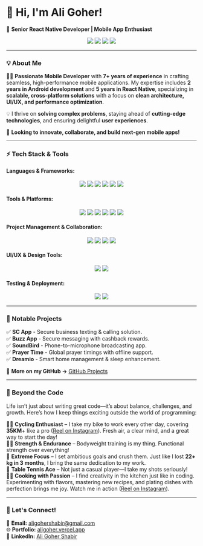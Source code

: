 # **👋 Hi, I'm Ali Goher!**  
🚀 **Senior React Native Developer | Mobile App Enthusiast**  

<p align="center">
  <a href="https://www.linkedin.com/in/ali-goher-shabir"><img src="https://img.shields.io/badge/LinkedIn-%230077B5.svg?style=for-the-badge&logo=linkedin&logoColor=white"></a>
  <a href="https://aligoher.vercel.app"><img src="https://img.shields.io/badge/Portfolio-%23171717.svg?style=for-the-badge&logo=firefox&logoColor=white"></a>
  <a href="https://www.instagram.com/aligohershabir"><img src="https://img.shields.io/badge/Instagram-%23E4405F.svg?style=for-the-badge&logo=instagram&logoColor=white"></a>
  <a href="https://www.youtube.com/@aligohershabir"><img src="https://img.shields.io/badge/YouTube-%23FF0000.svg?style=for-the-badge&logo=youtube&logoColor=white"></a>
</p>

---

### **💡 About Me**  
👨‍💻 **Passionate Mobile Developer** with **7+ years of experience** in crafting seamless, high-performance mobile applications. My expertise includes **2 years in Android development** and **5 years in React Native**, specializing in **scalable, cross-platform solutions** with a focus on **clean architecture, UI/UX, and performance optimization**.  

💡 I thrive on **solving complex problems**, staying ahead of **cutting-edge technologies**, and ensuring delightful **user experiences**.  

🎯 **Looking to innovate, collaborate, and build next-gen mobile apps!**  

---

### **⚡ Tech Stack & Tools**  
#### **Languages & Frameworks:**  
<p align="center">
  <img src="https://img.shields.io/badge/React_Native-61DAFB?style=for-the-badge&logo=react&logoColor=white">
  <img src="https://img.shields.io/badge/TypeScript-007ACC?style=for-the-badge&logo=typescript&logoColor=white">
  <img src="https://img.shields.io/badge/JavaScript-F7DF1E?style=for-the-badge&logo=javascript&logoColor=black">
  <img src="https://img.shields.io/badge/Kotlin-0095D5?style=for-the-badge&logo=kotlin&logoColor=white">
  <img src="https://img.shields.io/badge/Java-007396?style=for-the-badge&logo=java&logoColor=white">
  <img src="https://img.shields.io/badge/GraphQL-E10098?style=for-the-badge&logo=graphql&logoColor=white">
</p>

#### **Tools & Platforms:**  
<p align="center">
  <img src="https://img.shields.io/badge/Firebase-FFCA28?style=for-the-badge&logo=firebase&logoColor=black">
  <img src="https://img.shields.io/badge/Redux-764ABC?style=for-the-badge&logo=redux&logoColor=white">
  <img src="https://img.shields.io/badge/Git-F05032?style=for-the-badge&logo=git&logoColor=white">
  <img src="https://img.shields.io/badge/GitLab-FC6D26?style=for-the-badge&logo=gitlab&logoColor=white">
  <img src="https://img.shields.io/badge/Fastlane-00F200?style=for-the-badge&logo=fastlane&logoColor=white">
  <img src="https://img.shields.io/badge/Expo-000020?style=for-the-badge&logo=expo&logoColor=white">
</p>

#### **Project Management & Collaboration:**  
<p align="center">
  <img src="https://img.shields.io/badge/Trello-0079BF?style=for-the-badge&logo=trello&logoColor=white">
  <img src="https://img.shields.io/badge/Jira-0052CC?style=for-the-badge&logo=jira&logoColor=white">
  <img src="https://img.shields.io/badge/Slack-4A154B?style=for-the-badge&logo=slack&logoColor=white">
  <img src="https://img.shields.io/badge/Notion-000000?style=for-the-badge&logo=notion&logoColor=white">
</p>

#### **UI/UX & Design Tools:**  
<p align="center">
  <img src="https://img.shields.io/badge/Figma-F24E1E?style=for-the-badge&logo=figma&logoColor=white">
  <img src="https://img.shields.io/badge/Adobe_XD-FF61F6?style=for-the-badge&logo=adobe-xd&logoColor=white">
</p>

#### **Testing & Deployment:**  
<p align="center">
  <img src="https://img.shields.io/badge/Jest-C21325?style=for-the-badge&logo=jest&logoColor=white">
  <img src="https://img.shields.io/badge/Detox-000000?style=for-the-badge&logo=detox&logoColor=white">
</p>

---

### **🚀 Notable Projects**  
✅ **SC App** - Secure business texting & calling solution.  
✅ **Buzz App** - Secure messaging with cashback rewards.  
✅ **SoundBird** - Phone-to-microphone broadcasting app.  
✅ **Prayer Time** - Global prayer timings with offline support.  
✅ **Dreamio** - Smart home management & sleep enhancement.  

📱 **More on my GitHub →** [GitHub Projects](https://github.com/AliGoherShabir?tab=repositories)  

---

### **🍳 Beyond the Code**  
Life isn’t just about writing great code—it’s about balance, challenges, and growth. Here’s how I keep things exciting outside the world of programming:  

🚴‍♂️ **Cycling Enthusiast** – I take my bike to work every other day, covering **35KM**+ like a pro ([Reel on Instagram](https://www.instagram.com/reel/DE_0KBXtBaD)). Fresh air, a clear mind, and a great way to start the day!  
🏋️‍♂️ **Strength & Endurance** – Bodyweight training is my thing. Functional strength over everything!  
🎯 **Extreme Focus** – I set ambitious goals and crush them. Just like I lost **22+ kg in 3 months**, I bring the same dedication to my work.  
🏓 **Table Tennis Ace** – Not just a casual player—I take my shots seriously!  
👨‍🍳 **Cooking with Passion** – I find creativity in the kitchen just like in coding. Experimenting with flavors, mastering new recipes, and plating dishes with perfection brings me joy. Watch me in action ([Reel on Instagram](https://www.instagram.com/reel/DEiHU6GN33d)).  

---

### **💬 Let's Connect!**  
📧 **Email:** aligohershabir@gmail.com  
🌐 **Portfolio:** [aligoher.vercel.app](https://aligoher.vercel.app)  
💼 **LinkedIn:** [Ali Goher Shabir](https://www.linkedin.com/in/ali-goher-shabir)  
